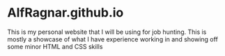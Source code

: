 # AlfRagnar.github.io


This is my personal website that I will be using for job hunting. This is mostly a showcase of what I have experience working in and showing off some minor HTML and CSS skills
